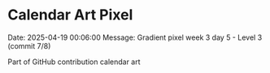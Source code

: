 # Calendar Art Pixel

Date: 2025-04-19 00:06:00
Message: Gradient pixel week 3 day 5 - Level 3 (commit 7/8)

Part of GitHub contribution calendar art
